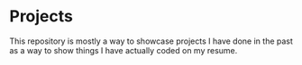 # Projects
This repository is mostly a way to showcase projects I have 
done in the past as a way to show things I have actually coded
on my resume. 
